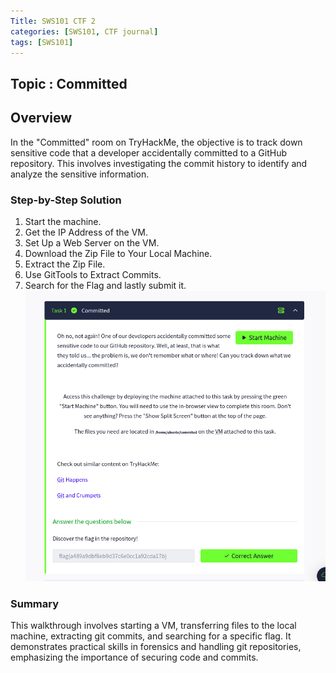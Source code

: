 ```yaml
---
Title: SWS101 CTF 2
categories: [SWS101, CTF journal]
tags: [SWS101]
---
```

## Topic : Committed

## Overview
In the "Committed" room on TryHackMe, the objective is to track down sensitive code that a developer accidentally committed to a GitHub repository. This involves investigating the commit history to identify and analyze the sensitive information.

### Step-by-Step Solution

1. Start the machine.
2. Get the IP Address of the VM.
3. Set Up a Web Server on the VM. 
4. Download the Zip File to Your Local Machine. 
5. Extract the Zip File.
6. Use GitTools to Extract Commits. 
7. Search for the Flag and lastly submit it. 
![alt text](<../img/sws/Screenshot from 2024-06-13 03-13-04.png>)

### Summary

This walkthrough involves starting a VM, transferring files to the local machine, extracting git commits, and searching for a specific flag. It demonstrates practical skills in forensics and handling git repositories, emphasizing the importance of securing code and commits.